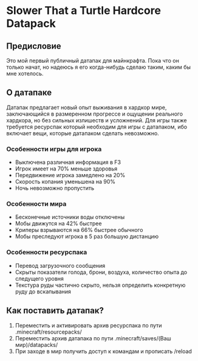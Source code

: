 # Slower That a Turtle Hardcore Datapack
## Предисловие
Это мой первый публичный датапак для майнкрафта. Пока что он только начат, но надеюсь я его когда-нибудь сделаю таким, каким бы мне хотелось.
## О датапаке
Датапак предлагает новый опыт выживания в хардкор мире, заключающийся в размеренном прогрессе и ощущении реального хардкора, но без сильных излишеств и усложнений.
Для игры также требуется ресурспак который необходим для игры с датапаком, ибо включает вещи, которые датапаком сделать невозможно.
### Особенности игры для игрока
* Выключена различная информация в F3
* Игрок имеет на 70% меньше здоровья
* Передвижение игрока замедлено на 20%
* Скорость копания уменьшена на 90%
* Ночь невозможно пропустить
### Особенности мира
* Бесконечные источники воды отключены
* Мобы движутся на 42% быстрее
* Криперы взрываются на 66% быстрее обычного
* Мобы преследуют игрока в 5 раз большую дистанцию
### Особенности ресурспака
* Перевод загрузочного сообщения
* Скрыты показатели голода, брони, воздуха, количество опыта до следущего уровня
* Текстура руды частично скрыто, нельзя определить конкретную руду до вскапывания
## Как поставить датапак?
1. Переместить и активировать архив ресурспака по пути .minecraft/resourcepacks/
2. Переместить архив датапака по пути .minecraft/saves/(Ваш мир)/datapacks/
3. При заходе в мир получить доступ к командам и прописать /reload 
